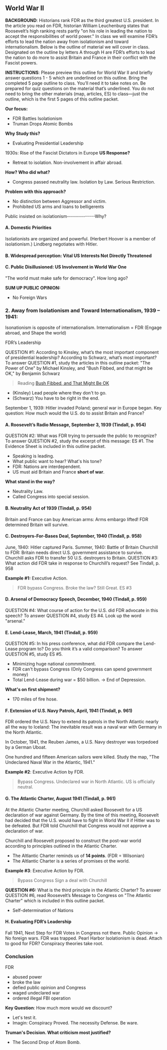 ## World War II

**BACKGROUND**: Historians rank FDR as the third greatest U.S. president. In the article you read on FDR, historian William Leuchenburg states that Roosevelt’s high ranking rests partly "on his role in leading the nation to accept the responsibilities of world power." In class we will examine FDR’s efforts to lead the nation away from isolationism and toward internationalism.
Below is the outline of material we will cover in class. Designated on the outline by letters A through H are FDR’s efforts to lead the nation to do more to assist Britain and France in their conflict with the Fascist powers.

**INSTRUCTIONS**: Please preview this outline for World War II and briefly answer questions 1 - 5 which are underlined on this outline. Bring the completed 5 page outline to class. You’ll need it to take notes on. Be prepared for quiz questions on the material that’s underlined. You do not need to bring the other materials (map, articles, ES) to class—just the outline, which is the first 5 pages of this outline packet.

**Our focus:**
+ FDR Battles Isolationism
+ Truman Drops Atomic Bombs

**Why Study this?**
+ Evaluating Presidential Leadership

1930s: Rise of the Fascist Dictators in Europe
**US Response?**
+ Retreat to isolation. Non-involvement in affair abroad.

**How? Who did what?**
+ Congress passed neutrality law. Isolation by Law. Serious Restriction.

**Problem with this approach?**
+ No distinction between Aggressor and victim.
+ Prohibited US arms and loans to belligerents

Public insisted on isolationism--------------Why?

#### A. Domestic Priorities
Isolationists are organized and powerful. (Herbert Hoover is a member of isolationism.)
Lindberg negotiates with Hitler.

#### B. Widespread perception: Vital US Interests Not Directly Threatened

#### C. Public Disillusioned: US Involvement in World War One
"The world must make safe for democracy".
How long ago?

**SUM UP PUBLIC OPINION:**
+ No Foreign Wars

### 2. Away from Isolationism and Toward Internationalism, 1939 – 1941:
Isonationism is opposite of internationalism.
Internationalism = FDR (Engage abroad, and Shape the world)


FDR’s Leadership

QUESTION #1: According to Kinsley, what’s the most important component of
presidential leadership? According to Schwarz, what’s most important?
To answer QUESTION #1, study the articles in this outline packet: "The Power of One" by Michael Kinsley, and "Bush Fibbed, and that might be OK," by Benjamin Schwarz
> Reading
[Bush Fibbed, and That Might Be OK](https://www.latimes.com/archives/la-xpm-2003-oct-30-oe-schwarz30-story.html)

+ (Kinsley) Lead people where they don't to go.
+ (Schwarz) You have to be right in the end.

September 1, 1939: Hitler invaded Poland; general war in Europe began.
Key question: How much would the U.S. do to assist Britain and France?

#### A. Roosevelt’s Radio Message, September 3, 1939 (Tindall, p. 954)
QUESTION #2: What was FDR trying to persuade the public to recognize?
To answer QUESTION #2, study the excerpt of this message: ES #1. The Evidence Sheet is included in this outline packet.
+ Speaking is leading.
+ What public want to hear? What's his tone?
+ FDR: Nations are interdependent.
+ US must aid Britain and France **short of war**.

**What stand in the way?**
+ Neutrality Law.
+ Called Congress into special session.

#### B. Neutrality Act of 1939 (Tindall, p. 954)
Britain and France can buy American arms: Arms embargo lifted!
FDR determined Britain will survive.

#### C. Destroyers-For-Bases Deal, September, 1940 (Tindall, p. 958)
June, 1940: Hitler captured Paris. Summer, 1940: Battle of Britain
Churchill to FDR: Britain needs direct U.S. government assistance to survive.
Churchill asks FDR to transfer 50 U.S. destroyers to Britain.
QUESTION #3: What action did FDR take in response to Churchill’s request? See
Tindall, p. 958

**Example #1:** Executive Action.
> FDR bypass Congress.
Broke the law? Still Great.
ES #3

#### D. Arsenal of Democracy Speech, December, 1940 (Tindall, p. 959)
QUESTION #4: What course of action for the U.S. did FDR advocate in this speech?
To answer QUESTION #4, study ES #4. Look up the word "arsenal."

#### E. Lend-Lease, March, 1941 (Tindall, p. 959)
QUESTION #5: In his press conference, what did FDR compare the Lend-Lease program to? Do you think it’s a valid comparison?
To answer QUESTION #5, study ES #5.
+ Minimizing huge national commmitment.
+ FDR can't bypass Congress (Only Congress can spend government money)
+ Total Lend-Lease during war = \$50 billion. $\to$ End of Depression.

**What's on first shipment?**
+ 170 miles of fire hose.

#### F. Extension of U.S. Navy Patrols, April, 1941 (Tindall, p. 961)
FDR ordered the U.S. Navy to extend its patrols in the North Atlantic nearly all the way to Iceland: The inevitable result was a naval war with Germany in the North Atlantic.

In October, 1941, the Reuben James, a U.S. Navy destroyer was torpedoed by a German Uboat.

One hundred and fifteen American sailors were killed. Study the map, "The Undeclared Naval War in the Atlantic, 1941."

**Example #2**: Executive Action by FDR.
> Bypass Congress.
Undeclared war in North Atlantic.
US is officially neutral.

#### G. The Atlantic Charter, August 1941 (Tindall, p. 961)
At the Atlantic Charter meeting, Churchill asked Roosevelt for a US declaration of war against Germany. By the time of this meeting, Roosevelt had decided that the U.S. would have to fight in World War II if Hitler was to be defeated. But FDR told Churchill that Congress would not approve a declaration of war.

Churchill and Roosevelt proposed to construct the post-war world according to principles outlined in the Atlantic Charter.

+ The Altlantic Charter reminds us of **14 points**. (FDR = Wilsonian)
+ The Altlantic Charter is a series of promises ot the world.

**Example #3**: Executive Action by FDR.
>Bypass Congress
Sign a deal with Churchill

**QUESTION #6:** What is the third principle in the Atlantic Charter?
To answer QUESTION #6, read Roosevelt’s Message to Congress on "The Atlantic
Charter" which is included in this outline packet.
+ Self-determination of Nations

#### H. Evaluating FDR’s Leadership
Fall 1941, Next Step for FDR
Votes in Congress not there.
Public Opinion $\to$ No foreign wars.
FDR was trapped.
Pearl Harbor
Isolationism is dead.
Attach to good for FDR?
Conspiracy theories take root.

### Conclusion
FDR
+ abused power
+ broke the law
+ defied public opinion and Congress
+ waged undeclared war
+ ordered illegal FBI operation

**Key Question**: How much more would we discount?
+ Let's test it.
+ Imagin: Conspiracy Proved. The necessity Defense. Be ware.


**Truman's Decision. What criticism most justified?**
+ The Second Drop of Atom Bomb.
